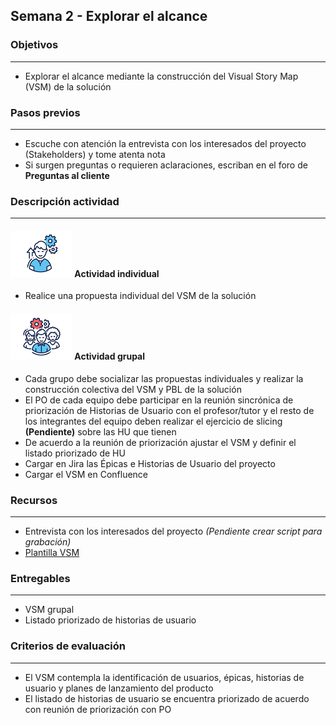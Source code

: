 
## Semana 2 - Explorar el alcance

### Objetivos

---
* Explorar el alcance mediante la construcción del Visual Story Map (VSM) de la solución

### Pasos previos

---
* Escuche con atención la entrevista con los interesados del proyecto (Stakeholders) y tome atenta nota
* Si surgen preguntas o requieren aclaraciones, escriban en el foro de **Preguntas al cliente**

### Descripción actividad

---
#### ![](./../../assets/images/individuo.png) Actividad individual

* Realice una propuesta individual del VSM de la solución

#### ![](./../../assets/images/grupo.png) Actividad grupal

* Cada grupo debe socializar las propuestas individuales y realizar la construcción colectiva del VSM y PBL de la solución
* El PO de cada equipo debe participar en la reunión sincrónica de priorización de Historias de Usuario con el profesor/tutor y el resto de los integrantes del equipo deben realizar el ejercicio de slicing **(Pendiente)** sobre las HU que tienen
* De acuerdo a la reunión de priorización ajustar el VSM y definir el listado priorizado de HU
* Cargar en Jira las Épicas e Historias de Usuario del proyecto
* Cargar el VSM en Confluence

### Recursos 

---
* Entrevista con los interesados del proyecto *(Pendiente crear script para grabación)*
* [Plantilla VSM](https://miro.com/app/board/o9J_lQLM1Us=/)

### Entregables

---
* VSM grupal
* Listado priorizado de historias de usuario 

### Criterios de evaluación

---

* El VSM contempla la identificación de usuarios, épicas, historias de usuario y planes de lanzamiento del producto
* El listado de historias de usuario se encuentra priorizado de acuerdo con reunión de priorización con PO
